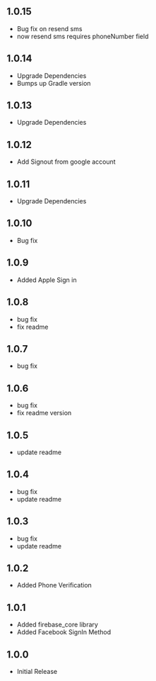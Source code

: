 ## 1.0.15

- Bug fix on resend sms
- now resend sms requires phoneNumber field

## 1.0.14

- Upgrade Dependencies
- Bumps up Gradle version

## 1.0.13

- Upgrade Dependencies

## 1.0.12

- Add Signout from google account

## 1.0.11

- Upgrade Dependencies

## 1.0.10

- Bug fix

## 1.0.9

- Added Apple Sign in

## 1.0.8

- bug fix
- fix readme

## 1.0.7

- bug fix

## 1.0.6

- bug fix
- fix readme version

## 1.0.5

- update readme

## 1.0.4

- bug fix
- update readme

## 1.0.3

- bug fix
- update readme

## 1.0.2

- Added Phone Verification

## 1.0.1

- Added firebase_core library
- Added Facebook SignIn Method

## 1.0.0

- Initial Release
